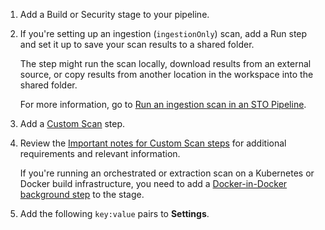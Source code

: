 1. Add a Build or Security stage to your pipeline.

1. If you're setting up an ingestion (`ingestionOnly`) scan, add a Run step and set it up to save your scan results to a shared folder. 

   The step might run the scan locally, download results from an external source, or copy results from another location in the workspace into the shared folder.

   For more information, go to [Run an ingestion scan in an STO Pipeline](/docs/security-testing-orchestration/use-sto/orchestrate-and-ingest/ingest-scan-results-into-an-sto-pipeline).

2. Add a [Custom Scan](/docs/security-testing-orchestration/sto-techref-category/custom-scan-reference) step.

3. Review the [Important notes for Custom Scan steps](/docs/security-testing-orchestration/sto-techref-category/custom-scan-reference#important-notes-for-custom-scan-steps) for additional requirements and relevant information.

   If you're running an orchestrated or extraction scan on a Kubernetes or Docker build infrastructure, you need to add a [Docker-in-Docker background step](/docs/security-testing-orchestration/sto-techref-category/security-step-settings-reference#docker-in-docker-requirements-for-sto) to the stage. 

4. Add the following `key:value` pairs to **Settings**.